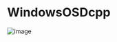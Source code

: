 # WindowsOSDcpp

![image](https://user-images.githubusercontent.com/87973759/137483538-8df44cc2-0b82-450d-8b24-2b93e7a9379e.png)
